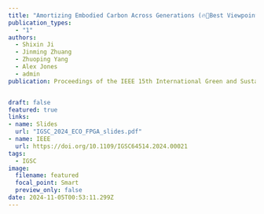 ```yaml
---
title: "Amortizing Embodied Carbon Across Generations (🔥📣Best Viewpoint Paper in IGSC 2024🔥📣! )"
publication_types:
  - "1"
authors:
  - Shixin Ji
  - Jinming Zhuang
  - Zhuoping Yang
  - Alex Jones
  - admin
publication: Proceedings of the IEEE 15th International Green and Sustainable Computing Conference, IGSC 2024  


draft: false
featured: true
links:
- name: Slides
  url: "IGSC_2024_ECO_FPGA_slides.pdf"
- name: IEEE
  url: https://doi.org/10.1109/IGSC64514.2024.00021
tags:
  - IGSC 
image:
  filename: featured
  focal_point: Smart
  preview_only: false
date: 2024-11-05T00:53:11.299Z
---
```

